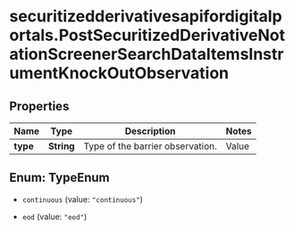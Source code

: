 # securitizedderivativesapifordigitalportals.PostSecuritizedDerivativeNotationScreenerSearchDataItemsInstrumentKnockOutObservation

## Properties

Name | Type | Description | Notes
------------ | ------------- | ------------- | -------------
**type** | **String** | Type of the barrier observation. | Value | Description | | --- | --- | | continuous | The barrier is observed on a continuous basis (intraday prices are relevant). | | eod | The barrier is observed only at the end of the final auction for the underlying on the relevant exchange (intraday prices are of no relevance). |   | [optional] 



## Enum: TypeEnum


* `continuous` (value: `"continuous"`)

* `eod` (value: `"eod"`)




